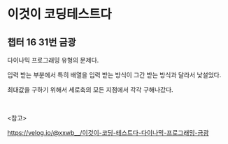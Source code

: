 # 이것이 코딩테스트다

## 챕터 16 31번 금광

다이나믹 프로그래밍 유형의 문제다.

입력 받는 부분에서 특히 배열을 입력 받는 방식이 그간 받는 방식과 달라서 낯설었다.

최대값을 구하기 위해서 세로축의 모든 지점에서 각각 구해나갔다.

<br>

<참고>

https://velog.io/@xxwb__/이것이-코딩-테스트다-다이나믹-프로그래밍-금광

